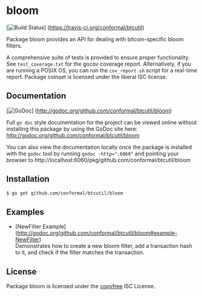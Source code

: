 bloom
=====

[![Build Status](https://travis-ci.org/conformal/btcutil.png?branch=master)]
(https://travis-ci.org/conformal/btcutil)

Package bloom provides an API for dealing with bitcoin-specific bloom filters.

A comprehensive suite of tests is provided to ensure proper functionality.  See
`test_coverage.txt` for the gocov coverage report.  Alternatively, if you are
running a POSIX OS, you can run the `cov_report.sh` script for a real-time
report.  Package coinset is licensed under the liberal ISC license.

## Documentation

[![GoDoc](https://godoc.org/github.com/conformal/btcutil/bloom?status.png)]
(http://godoc.org/github.com/conformal/btcutil/bloom)

Full `go doc` style documentation for the project can be viewed online without
installing this package by using the GoDoc site here:
http://godoc.org/github.com/conformal/btcutil/bloom

You can also view the documentation locally once the package is installed with
the `godoc` tool by running `godoc -http=":6060"` and pointing your browser to
http://localhost:6060/pkg/github.com/conformal/btcutil/bloom

## Installation

```bash
$ go get github.com/conformal/btcutil/bloom
```

## Examples

* [NewFilter Example]
  (http://godoc.org/github.com/conformal/btcutil/bloom#example-NewFilter)  
  Demonstrates how to create a new bloom filter, add a transaction hash to it,
  and check if the filter matches the transaction.

## License

Package bloom is licensed under the [copyfree](http://copyfree.org) ISC
License.
